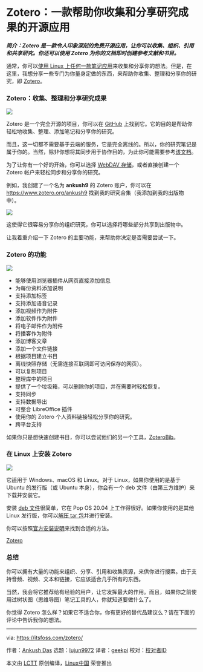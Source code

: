 [#]: collector: (lujun9972)
[#]: translator: (geekpi)
[#]: reviewer: ( )
[#]: publisher: ( )
[#]: url: ( )
[#]: subject: (Zotero: An Open Source App to Help You Collect & Share Research)
[#]: via: (https://itsfoss.com/zotero/)
[#]: author: (Ankush Das https://itsfoss.com/author/ankush/)

Zotero：一款帮助你收集和分享研究成果的开源应用
======

_**简介：Zotero 是一款令人印象深刻的免费开源应用，让你可以收集、组织、引用和共享研究。你还可以使用 Zotero 为你的文档即时创建参考文献和书目。**_

通常，你可以[使用 Linux 上任何一款笔记应用][1]来收集和分享你的想法。但是，在这里，我想分享一些专门为你量身定做的东西，来帮助你收集、整理和分享你的研究，即 [Zotero][2]。

### Zotero：收集、整理和分享研究成果

![][3]

Zotero 是一个完全开源的项目，你可以在 [GitHub][4] 上找到它。它的目的是帮助你轻松地收集、整理、添加笔记和分享你的研究。

而且，这一切都不需要基于云端的服务，它是完全离线的。所以，你的研究笔记是属于你的。当然，除非你想将其同步用于协作目的，为此你可能需要参考[该文档][5]。

为了让你有一个好的开始，你可以选择 [WebDAV 存储][6]，或者直接创建一个 Zotero 帐户来轻松同步和分享你的研究。

例如，我创建了一个名为 **ankush9** 的 Zotero 账户，你可以在 <https://www.zotero.org/ankush9> 找到我的研究合集（我添加到我的出版物中）。

![][7]

这使得它很容易分享你的组织研究，你可以选择将哪些部分共享到出版物中。

让我着重介绍一下 Zotero 的主要功能，来帮助你决定是否需要尝试一下。

### Zotero 的功能

![][8]

  * 能够使用浏览器插件从网页直接添加信息
  * 为每份资料添加说明
  * 支持添加标签
  * 支持添加语音记录
  * 添加视频作为附件
  * 添加软件作为附件
  * 将电子邮件作为附件
  * 将播客作为附件
  * 添加博客文章
  * 添加一个文件链接
  * 根据项目建立书目
  * 离线快照存储（无需连接互联网即可访问保存的网页）。
  * 可以复制项目
  * 整理库中的项目
  * 提供了一个垃圾箱，可以删除你的项目，并在需要时轻松恢复。
  * 支持同步
  * 支持数据导出
  * 可整合 LibreOffice 插件
  * 使用你的 Zotero 个人资料链接轻松分享你的研究。
  * 跨平台支持



如果你只是想快速创建书目，你可以尝试他们的另一个工具，[ZoteroBib][9]。

### 在 Linux 上安装 Zotero

![][12]

它适用于 Windows、macOS 和 Linux。对于 Linux，如果你使用的是基于 Ubuntu 的发行版（或 Ubuntu 本身），你会有一个 deb 文件（由第三方维护）来下载并安装它。

安装 [deb 文件][13]很简单，它在 Pop OS 20.04 上工作得很好。如果你使用的是其他 Linux 发行版，你可以[解压 tar 包][14]并进行安装。

你可以按照[官方安装说明][15]来找到合适的方法。

[Zotero][2]

### 总结

你可以拥有大量的功能来组织、分享、引用和收集资源，来供你进行搜索。由于支持音频、视频、文本和链接，它应该适合几乎所有的东西。

当然，我会将它推荐给有经验的用户，让它发挥最大的作用。而且，如果你之前使用过树状图（思维导图）笔记工具的人，你就知道要做什么了。

你觉得 Zotero 怎么样？如果它不适合你，你有更好的替代品建议么？请在下面的评论中告诉我你的想法。

--------------------------------------------------------------------------------

via: https://itsfoss.com/zotero/

作者：[Ankush Das][a]
选题：[lujun9972][b]
译者：[geekpi](https://github.com/geekpi)
校对：[校对者ID](https://github.com/校对者ID)

本文由 [LCTT](https://github.com/LCTT/TranslateProject) 原创编译，[Linux中国](https://linux.cn/) 荣誉推出

[a]: https://itsfoss.com/author/ankush/
[b]: https://github.com/lujun9972
[1]: https://itsfoss.com/note-taking-apps-linux/
[2]: https://www.zotero.org/
[3]: https://i1.wp.com/itsfoss.com/wp-content/uploads/2020/11/zotero-app.png?resize=800%2C481&ssl=1
[4]: https://github.com/zotero/zotero
[5]: https://www.zotero.org/support/
[6]: https://en.wikipedia.org/wiki/WebDAV
[7]: https://i0.wp.com/itsfoss.com/wp-content/uploads/2020/11/zotero-online-publication.jpg?resize=800%2C600&ssl=1
[8]: https://i2.wp.com/itsfoss.com/wp-content/uploads/2020/11/zotero-extension.jpg?resize=800%2C414&ssl=1
[9]: https://zbib.org/
[12]: https://i1.wp.com/itsfoss.com/wp-content/uploads/2020/11/zotero-preferences.png?resize=800%2C489&ssl=1
[13]: https://itsfoss.com/install-deb-files-ubuntu/
[14]: https://en.wikipedia.org/wiki/Tarball
[15]: https://www.zotero.org/support/installation
